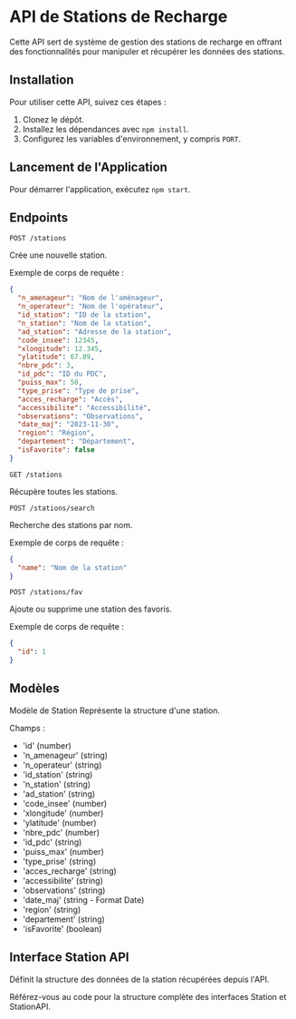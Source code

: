 # API de Stations de Recharge

Cette API sert de système de gestion des stations de recharge en offrant des fonctionnalités pour manipuler et récupérer les données des stations.

## Installation

Pour utiliser cette API, suivez ces étapes :

1. Clonez le dépôt.
2. Installez les dépendances avec `npm install`.
3. Configurez les variables d'environnement, y compris `PORT`.

## Lancement de l'Application

Pour démarrer l'application, exécutez `npm start`.

## Endpoints 

`POST /stations`

Crée une nouvelle station.

Exemple de corps de requête :
```JSON
{
  "n_amenageur": "Nom de l'aménageur",
  "n_operateur": "Nom de l'opérateur",
  "id_station": "ID de la station",
  "n_station": "Nom de la station",
  "ad_station": "Adresse de la station",
  "code_insee": 12345,
  "xlongitude": 12.345,
  "ylatitude": 67.89,
  "nbre_pdc": 3,
  "id_pdc": "ID du PDC",
  "puiss_max": 50,
  "type_prise": "Type de prise",
  "acces_recharge": "Accès",
  "accessibilite": "Accessibilité",
  "observations": "Observations",
  "date_maj": "2023-11-30",
  "region": "Région",
  "departement": "Département",
  "isFavorite": false
}
```

`GET /stations`

Récupère toutes les stations.

`POST /stations/search`

Recherche des stations par nom.

Exemple de corps de requête :
```JSON
{
  "name": "Nom de la station"
}
```

`POST /stations/fav`

Ajoute ou supprime une station des favoris.

Exemple de corps de requête :
```JSON
{
  "id": 1
}
```

## Modèles
Modèle de Station
Représente la structure d'une station.

Champs :

- 'id' (number)
- 'n_amenageur' (string)
- 'n_operateur' (string)
- 'id_station' (string)
- 'n_station' (string)
- 'ad_station' (string)
- 'code_insee' (number)
- 'xlongitude' (number)
- 'ylatitude' (number)
- 'nbre_pdc' (number)
- 'id_pdc' (string)
- 'puiss_max' (number)
- 'type_prise' (string)
- 'acces_recharge' (string)
- 'accessibilite' (string)
- 'observations' (string)
- 'date_maj' (string - Format Date)
- 'region' (string)
- 'departement' (string)
- 'isFavorite' (boolean)

## Interface Station API

Définit la structure des données de la station récupérées depuis l'API.

Référez-vous au code pour la structure complète des interfaces Station et StationAPI.
